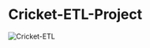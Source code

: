 <h1>Cricket-ETL-Project</h1>

![Cricket-ETL](https://github.com/Himanshu-atreus/Cricket-ETL-Analytics/assets/147393154/9895fb2d-cda5-4eb4-9e07-ed22f587ffeb)

